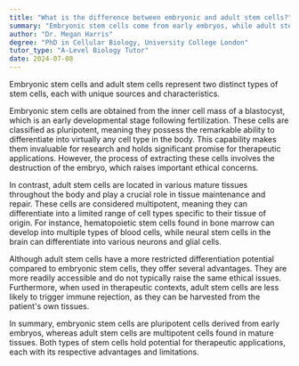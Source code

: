 ```yaml
---
title: "What is the difference between embryonic and adult stem cells?"
summary: "Embryonic stem cells come from early embryos, while adult stem cells are found in mature tissues."
author: "Dr. Megan Harris"
degree: "PhD in Cellular Biology, University College London"
tutor_type: "A-Level Biology Tutor"
date: 2024-07-08
---
```


Embryonic stem cells and adult stem cells represent two distinct types of stem cells, each with unique sources and characteristics.

Embryonic stem cells are obtained from the inner cell mass of a blastocyst, which is an early developmental stage following fertilization. These cells are classified as pluripotent, meaning they possess the remarkable ability to differentiate into virtually any cell type in the body. This capability makes them invaluable for research and holds significant promise for therapeutic applications. However, the process of extracting these cells involves the destruction of the embryo, which raises important ethical concerns.

In contrast, adult stem cells are located in various mature tissues throughout the body and play a crucial role in tissue maintenance and repair. These cells are considered multipotent, meaning they can differentiate into a limited range of cell types specific to their tissue of origin. For instance, hematopoietic stem cells found in bone marrow can develop into multiple types of blood cells, while neural stem cells in the brain can differentiate into various neurons and glial cells.

Although adult stem cells have a more restricted differentiation potential compared to embryonic stem cells, they offer several advantages. They are more readily accessible and do not typically raise the same ethical issues. Furthermore, when used in therapeutic contexts, adult stem cells are less likely to trigger immune rejection, as they can be harvested from the patient's own tissues.

In summary, embryonic stem cells are pluripotent cells derived from early embryos, whereas adult stem cells are multipotent cells found in mature tissues. Both types of stem cells hold potential for therapeutic applications, each with its respective advantages and limitations.
    